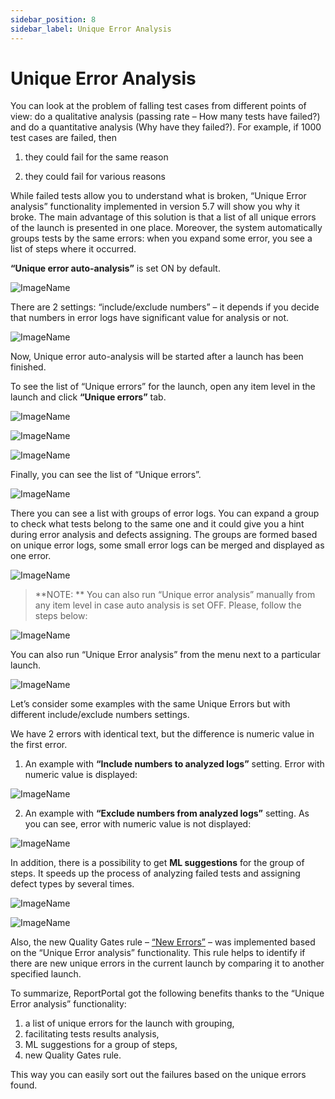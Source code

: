 ```yaml
---
sidebar_position: 8
sidebar_label: Unique Error Analysis
---
```


# Unique Error Analysis

You can look at the problem of falling test cases from different points of view: do a qualitative analysis (passing rate – How many tests have failed?) and do a quantitative analysis (Why have they failed?). For example, if 1000 test cases are failed, then

1. they could fail for the same reason

2. they could fail for various reasons

While failed tests allow you to understand what is broken, “Unique Error analysis” functionality implemented in version 5.7 will show you why it broke. The main advantage of this solution is that a list of all unique errors of the launch is presented in one place. Moreover, the system automatically groups tests by the same errors: when you expand some error, you see a list of steps where it occurred.

**“Unique error auto-analysis”** is set ON by default.

![ImageName](img/UniqueErrorAnalysis/unique_error1.png)

There are 2 settings: “include/exclude numbers” – it depends if you decide that numbers in error logs have significant value for analysis or not.

![ImageName](img/UniqueErrorAnalysis/unique_error2.png)

Now, Unique error auto-analysis will be started after a launch has been finished. 
 
To see the list of “Unique errors” for the launch, open any item level in the launch and click **“Unique errors”** tab. 

![ImageName](img/UniqueErrorAnalysis/unique_error3.png)

![ImageName](img/UniqueErrorAnalysis/unique_error4.png)

![ImageName](img/UniqueErrorAnalysis/unique_error5.png)

Finally, you can see the list of “Unique errors”.

![ImageName](img/UniqueErrorAnalysis/unique_error6.png)

There you can see a list with groups of error logs. You can expand a group to check what tests belong to the same one and it could give you a hint during error analysis and defects assigning. The groups are formed based on unique error logs, some small error logs can be merged and displayed as one error.

![ImageName](img/UniqueErrorAnalysis/unique_error_addition1.png)

>**NOTE: **
You can also run “Unique error analysis” manually from any item level in case auto analysis is set OFF. Please, follow the steps below: 

![ImageName](img/UniqueErrorAnalysis/unique_error7.png)

You can also run “Unique Error analysis” from the menu next to a particular launch.

![ImageName](img/UniqueErrorAnalysis/unique_error8.png)

Let’s consider some examples with the same Unique Errors but with different include/exclude numbers settings. 
 
We have 2 errors with identical text, but the difference is numeric value in the first error. 
 
1. An example with **“Include numbers to analyzed logs”** setting. Error with numeric value is displayed:

![ImageName](img/UniqueErrorAnalysis/unique_error9.png)

2. An example with **“Exclude numbers from analyzed logs”** setting. As you can see, error with numeric value is not displayed:

![ImageName](img/UniqueErrorAnalysis/unique_error10.png)

In addition, there is a possibility to get **ML suggestions** for the group of steps. It speeds up the process of analyzing failed tests and assigning defect types by several times.

![ImageName](img/UniqueErrorAnalysis/unique_error_addition2.png)

![ImageName](img/UniqueErrorAnalysis/unique_error_addition3.png)

Also, the new Quality Gates rule – [“New Errors”](/quality-gates/QualityRulesConfiguration#new-errors-in-the-run) – was implemented based on the “Unique Error analysis” functionality. This rule helps to identify if there are new unique errors in the current launch by comparing it to another specified launch.

To summarize, ReportPortal got the following benefits thanks to the “Unique Error analysis” functionality:

1. a list of unique errors for the launch with grouping,
2. facilitating tests results analysis,
3. ML suggestions for a group of steps,
4. new Quality Gates rule.

This way you can easily sort out the failures based on the unique errors found.